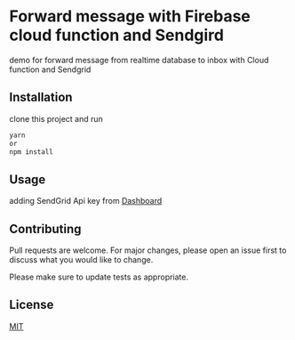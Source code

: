 # Forward message with Firebase cloud function and Sendgird
demo for forward message from realtime database to inbox with Cloud function and Sendgrid 


## Installation

clone this project and run 
```bash
yarn 
or 
npm install
```

## Usage

adding SendGrid Api key from [Dashboard](https://app.sendgrid.com/settings/api_keys)


## Contributing
Pull requests are welcome. For major changes, please open an issue first to discuss what you would like to change.

Please make sure to update tests as appropriate.

## License
[MIT](https://choosealicense.com/licenses/mit/)
